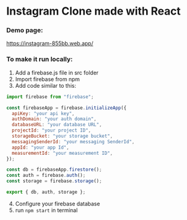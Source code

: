 # Instagram Clone made with React

### Demo page:
https://instagram-855bb.web.app/

### To make it run locally:

1. Add a firebase.js file in src folder
2. Import firebase from npm
3. Add code similar to this:

```javascript
import firebase from "firebase";

const firebaseApp = firebase.initializeApp({
  apiKey: "your api key",
  authDomain: "your auth domain",
  databaseURL: "your database URL",
  projectId: "your project ID",
  storageBucket: "your storage bucket",
  messagingSenderId: "your messaging SenderId",
  appId: "your app Id",
  measurementId: "your measurement ID",
});

const db = firebaseApp.firestore();
const auth = firebase.auth();
const storage = firebase.storage();

export { db, auth, storage };
```

4. Configure your firebase database
5. run `npm start` in terminal
